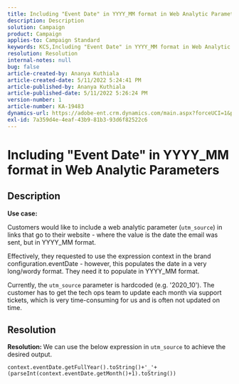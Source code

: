 ```yaml
---
title: Including "Event Date" in YYYY_MM format in Web Analytic Parameters
description: Description
solution: Campaign
product: Campaign
applies-to: Campaign Standard
keywords: KCS,Including "Event Date" in YYYY_MM format in Web Analytic Parameters
resolution: Resolution
internal-notes: null
bug: false
article-created-by: Ananya Kuthiala
article-created-date: 5/11/2022 5:24:41 PM
article-published-by: Ananya Kuthiala
article-published-date: 5/11/2022 5:26:24 PM
version-number: 1
article-number: KA-19483
dynamics-url: https://adobe-ent.crm.dynamics.com/main.aspx?forceUCI=1&pagetype=entityrecord&etn=knowledgearticle&id=78f18337-4fd1-ec11-a7b5-0022480a8e40
exl-id: 7a359d4e-4eaf-43b9-81b3-93d6f82522c6
---
```

# Including "Event Date" in YYYY_MM format in Web Analytic Parameters

## Description


<b>Use case:</b>

Customers would like to include a web analytic parameter (`utm_source`) in links that go to their website - where the value is the date the email was sent, but in YYYY_MM format.

Effectively, they requested to use the expression context in the brand configuration.eventDate - however, this populates the date in a very long/wordy format. They need it to populate in YYYY_MM format.

Currently, the `utm_source` parameter is hardcoded (e.g. '2020_10'). The customer has to get the tech ops team to update each month via support tickets, which is very time-consuming for us and is often not updated on time.


## Resolution


<b>Resolution: </b>We can use the below expression in `utm_source` to achieve the desired output.

`context.eventDate.getFullYear().toString()+'_'+(parseInt(context.eventDate.getMonth()+1).toString())`
